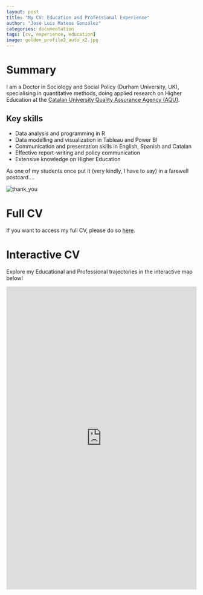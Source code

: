 ```yaml
---
layout: post
title: "My CV: Education and Professional Experience"
author: "José Luis Mateos González"
categories: documentation
tags: [cv, experience, education]
image: golden_profile2_auto_x2.jpg
---
```


# Summary
I am a Doctor in Sociology and Social Policy (Durham University, UK), specialising in quantitative methods, doing applied research on Higher Education at the [Catalan University Quality Assurance Agency (AQU)](https://www.aqu.cat/en/).

## Key skills
* Data analysis and programming in R
* Data modelling and visualization in Tableau and Power BI
* Communication and presentation skills in English, Spanish and Catalan
* Effective report-writing and policy communication
* Extensive knowledge on Higher Education

As one of my students once put it (very kindly, I have to say) in a farewell postcard....

![thank_you](https://user-images.githubusercontent.com/93489490/193800956-a673a0e0-1ddc-42bc-841c-9769d57506a8.png)

# Full CV
If you want to access my full CV, please do so [here](https://github.com/joseluismateos/joseluismateos.github.io/blob/gh-pages/Curriculum%20Vitae%20-%20Jos%C3%A9%20Luis%20Mateos%20Gonz%C3%A1lez_102022.pdf).

# Interactive CV

Explore my Educational and Professional trajectories in the interactive map below!

<iframe src="https://storymaps.arcgis.com/stories/ff6f75b14b50458599f12a03cb57f059" width="100%" height="800px" frameborder="0" allowfullscreen allow="geolocation"></iframe>
